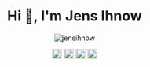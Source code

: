 <h1 align="center">Hi 👋, I'm Jens Ihnow</h1>
<p align="center"><img src="https://github-readme-stats.vercel.app/api?username=jensihnow&show_icons=true" alt="jensihnow" /></p>
<p align="center"> 
<a href="https://twitter.com/jihnow" target="blank"><img align="center" src="https://cdn.jsdelivr.net/npm/simple-icons@3.0.1/icons/twitter.svg" alt="jihnow" height="20" width="20" /></a>
<a href="https://linkedin.com/in/jensihnow" target="blank"><img align="center" src="https://cdn.jsdelivr.net/npm/simple-icons@3.0.1/icons/linkedin.svg" alt="jensihnow" height="20" width="20" /></a>
<a href="https://instagram.com/jensihnow" target="blank"><img align="center" src="https://cdn.jsdelivr.net/npm/simple-icons@3.0.1/icons/instagram.svg" alt="jensihnow" height="20" width="20" /></a>
<a href="https://medium.com/@jens.ihnow" target="blank"><img align="center" src="https://cdn.jsdelivr.net/npm/simple-icons@3.0.1/icons/medium.svg" alt="@jens.ihnow" height="20" width="20" /></a>
</p>
